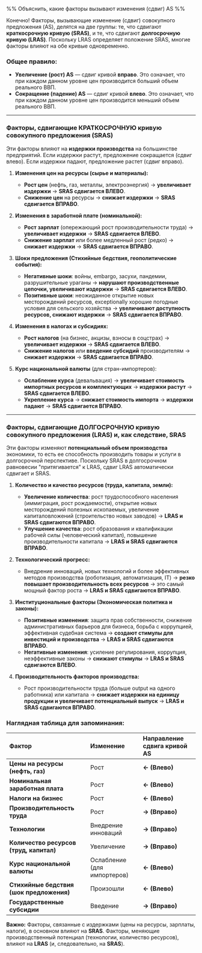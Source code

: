 %% Объяснить, какие факторы вызывают изменения (сдвиг) AS %%

Конечно! Факторы, вызывающие изменение (сдвиг) совокупного предложения (AS), делятся на две группы: те, что сдвигают **краткосрочную кривую (SRAS)**, и те, что сдвигают **долгосрочную кривую (LRAS)**. Поскольку LRAS определяет положение SRAS, многие факторы влияют на обе кривые одновременно.

### Общее правило:
*   **Увеличение (рост) AS** — сдвиг кривой **вправо**. Это означает, что при каждом данном уровне цен производится больший объем реального ВВП.
*   **Сокращение (падение) AS** — сдвиг кривой **влево**. Это означает, что при каждом данном уровне цен производится меньший объем реального ВВП.

---

### Факторы, сдвигающие КРАТКОСРОЧНУЮ кривую совокупного предложения (SRAS)

Эти факторы влияют на **издержки производства** на большинстве предприятий. Если издержки растут, предложение сокращается (сдвиг влево). Если издержки падают, предложение растет (сдвиг вправо).

1.  **Изменения цен на ресурсы (сырье и материалы):**
    *   **Рост цен** (нефть, газ, металлы, электроэнергия) → **увеличивает издержки** → **SRAS сдвигается ВЛЕВО**.
    *   **Снижение цен** на ресурсы → **снижает издержки** → **SRAS сдвигается ВПРАВО**.

2.  **Изменения в заработной плате (номинальной):**
    *   **Рост зарплат** (опережающий рост производительности труда) → **увеличивает издержки** → **SRAS сдвигается ВЛЕВО**.
    *   **Снижение зарплат** или более медленный рост (редко) → **снижает издержки** → **SRAS сдвигается ВПРАВО**.

3.  **Шоки предложения (Стихийные бедствия, геополитические события):**
    *   **Негативные шоки**: войны, embargo, засухи, пандемии, разрушительные ураганы → **нарушают производственные цепочки, увеличивают издержки** → **SRAS сдвигается ВЛЕВО**.
    *   **Позитивные шоки**: неожиданное открытие новых месторождений ресурсов, exceptionally хорошие погодные условия для сельского хозяйства → **увеличивают доступность ресурсов, снижают издержки** → **SRAS сдвигается ВПРАВО**.

4.  **Изменения в налогах и субсидиях:**
    *   **Рост налогов** (на бизнес, акцизы, взносы в соцстрах) → **увеличивает издержки** → **SRAS сдвигается ВЛЕВО**.
    *   **Снижение налогов** или **введение субсидий** производителям → **снижает издержки** → **SRAS сдвигается ВПРАВО**.

5.  **Курс национальной валюты** (для стран-импортеров):
    *   **Ослабление курса** (девальвация) → **увеличивает стоимость импортных ресурсов и комплектующих** → **издержки растут** → **SRAS сдвигается ВЛЕВО**.
    *   **Укрепление курса** → **снижает стоимость импорта** → **издержки падают** → **SRAS сдвигается ВПРАВО**.

---

### Факторы, сдвигающие ДОЛГОСРОЧНУЮ кривую совокупного предложения (LRAS) и, как следствие, SRAS

Эти факторы изменяют **потенциальный объем производства** экономики, то есть ее способность производить товары и услуги в долгосрочной перспективе. Поскольку SRAS в долгосрочном равновесии "притягивается" к LRAS, сдвиг LRAS автоматически сдвигает и SRAS.

1.  **Количество и качество ресурсов (труда, капитала, земли):**
    *   **Увеличение количества**: рост трудоспособного населения (иммиграция, рост рождаемости), открытие новых месторождений полезных ископаемых, увеличение капиталовложений (строительство новых заводов) → **LRAS и SRAS сдвигаются ВПРАВО**.
    *   **Улучшение качества**: рост образования и квалификации рабочей силы (человеческий капитал), повышение производительности капитала → **LRAS и SRAS сдвигаются ВПРАВО**.

2.  **Технологический прогресс:**
    *   Внедрение инноваций, новых технологий и более эффективных методов производства (роботизация, автоматизация, IT) → **резко повышает производительность всех ресурсов** → это самый мощный фактор роста → **LRAS и SRAS сдвигаются ВПРАВО**.

3.  **Институциональные факторы (Экономическая политика и законы):**
    *   **Позитивные изменения**: защита прав собственности, снижение административных барьеров для бизнеса, борьба с коррупцией, эффективная судебная система → **создают стимулы для инвестиций и производства** → **LRAS и SRAS сдвигаются ВПРАВО**.
    *   **Негативные изменения**: усиление регулирования, коррупция, неэффективные законы → **снижают стимулы** → **LRAS и SRAS сдвигаются ВЛЕВО**.

4.  **Производительность факторов производства:**
    *   Рост производительности труда (больше output на одного работника) или капитала → **снижает издержки на единицу продукции и увеличивает потенциальный выпуск** → **LRAS и SRAS сдвигаются ВПРАВО**.

### Наглядная таблица для запоминания:

| Фактор                                       | Изменение                             | Направление сдвига кривой AS |
| :------------------------------------------- | :------------------------------------ | :--------------------------- |
| **Цены на ресурсы (нефть, газ)**            | Рост                                  | **← (Влево)**                |
| **Номинальная заработная плата**            | Рост                                  | **← (Влево)**                |
| **Налоги на бизнес**                         | Рост                                  | **← (Влево)**                |
| **Производительность труда**                | Рост                                  | **→ (Вправо)**               |
| **Технологии**                               | Внедрение инноваций                   | **→ (Вправо)**               |
| **Количество ресурсов (труд, капитал)**     | Увеличение                            | **→ (Вправо)**               |
| **Курс национальной валюты**                | Ослабление (для импортеров)           | **← (Влево)**                |
| **Стихийные бедствия (шок предложения)**     | Произошли                             | **← (Влево)**                |
| **Государственные субсидии**                | Введение                              | **→ (Вправо)**               |

**Важно:** Факторы, связанные с издержками (цены на ресурсы, зарплаты, налоги), в основном влияют на **SRAS**. Факторы, меняющие производственный потенциал (технологии, количество ресурсов), влияют на **LRAS** (и, следовательно, на **SRAS**).
